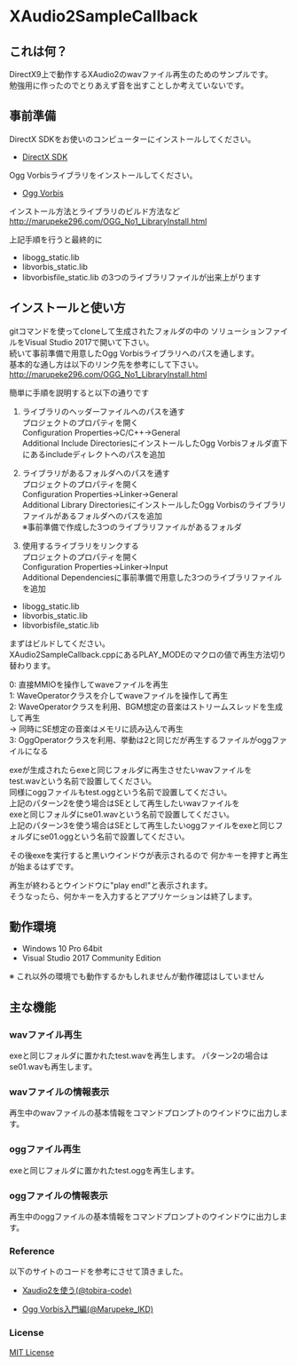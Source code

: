 XAudio2SampleCallback
====================================================================================================

これは何？
----------------------------------------------------------------------------------------------------

DirectX9上で動作するXAudio2のwavファイル再生のためのサンプルです。  
勉強用に作ったのでとりあえず音を出すことしか考えていないです。


事前準備
----------------------------------------------------------------------------------------------------

DirectX SDKをお使いのコンピューターにインストールしてください。

- [DirectX SDK](https://www.microsoft.com/en-us/download/details.aspx?id=6812)

Ogg Vorbisライブラリをインストールしてください。

- [Ogg Vorbis](https://www.xiph.org/downloads/)

インストール方法とライブラリのビルド方法など
http://marupeke296.com/OGG_No1_LibraryInstall.html

上記手順を行うと最終的に
- libogg_static.lib
- libvorbis_static.lib
- libvorbisfile_static.lib
の3つのライブラリファイルが出来上がります


インストールと使い方
----------------------------------------------------------------------------------------------------

gitコマンドを使ってcloneして生成されたフォルダの中の
ソリューションファイルをVisual Studio 2017で開いて下さい。  
続いて事前準備で用意したOgg Vorbisライブラリへのパスを通します。  
基本的な通し方は以下のリンク先を参考にして下さい。  
http://marupeke296.com/OGG_No1_LibraryInstall.html

簡単に手順を説明すると以下の通りです
1. ライブラリのヘッダーファイルへのパスを通す  
プロジェクトのプロパティを開く  
Configuration Properties->C/C++->General  
Additional Include DirectoriesにインストールしたOgg Vorbisフォルダ直下にあるincludeディレクトへのパスを追加

2. ライブラリがあるフォルダへのパスを通す  
プロジェクトのプロパティを開く  
Configuration Properties->Linker->General  
Additional Library DirectoriesにインストールしたOgg Vorbisのライブラリファイルがあるフォルダへのパスを追加  
※事前準備で作成した3つのライブラリファイルがあるフォルダ
3. 使用するライブラリをリンクする  
プロジェクトのプロパティを開く  
Configuration Properties->Linker->Input  
Additional Dependenciesに事前準備で用意した3つのライブラリファイルを追加  
- libogg_static.lib
- libvorbis_static.lib
- libvorbisfile_static.lib


まずはビルドしてください。  
XAudio2SampleCallback.cppにあるPLAY_MODEのマクロの値で再生方法切り替わります。  

0: 直接MMIOを操作してwaveファイルを再生  
1: WaveOperatorクラスを介してwaveファイルを操作して再生  
2: WaveOperatorクラスを利用、BGM想定の音楽はストリームスレッドを生成して再生  
-> 同時にSE想定の音楽はメモリに読み込んで再生  
3: OggOperatorクラスを利用、挙動は2と同じだが再生するファイルがoggファイルになる

exeが生成されたらexeと同じフォルダに再生させたいwavファイルを  
test.wavという名前で設置してください。  
同様にoggファイルもtest.oggという名前で設置してください。  
上記のパターン2を使う場合はSEとして再生したいwavファイルを  
exeと同じフォルダにse01.wavという名前で設置してください。  
上記のパターン3を使う場合はSEとして再生したいoggファイルをexeと同じフォルダにse01.oggという名前で設置してください。    

その後exeを実行すると黒いウインドウが表示されるので
何かキーを押すと再生が始まるはずです。  

再生が終わるとウインドウに"play end!"と表示されます。  
そうなったら、何かキーを入力するとアプリケーションは終了します。


動作環境
----------------------------------------------------------------------------------------------------

 - Windows 10 Pro 64bit
 - Visual Studio 2017 Community Edition 

※ これ以外の環境でも動作するかもしれませんが動作確認はしていません



主な機能
----------------------------------------------------------------------------------------------------

### wavファイル再生
exeと同じフォルダに置かれたtest.wavを再生します。
パターン2の場合はse01.wavも再生します。

### wavファイルの情報表示
再生中のwavファイルの基本情報をコマンドプロンプトのウインドウに出力します。

### oggファイル再生
exeと同じフォルダに置かれたtest.oggを再生します。

### oggファイルの情報表示
再生中のoggファイルの基本情報をコマンドプロンプトのウインドウに出力します。

### Reference

以下のサイトのコードを参考にさせて頂きました。

- [Xaudio2を使う(@tobira-code)](https://qiita.com/tobira-code/items/39936c4e2b1168fb79ce#sample-code%E5%85%A8%E4%BD%93)

- [Ogg Vorbis入門編(@Marupeke_IKD)](http://marupeke296.com/OGG_main.html)


### License

[MIT License](LICENSE)